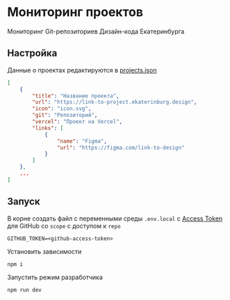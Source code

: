 # Мониторинг проектов

Мониторинг Git-репозиториев Дизайн-кода Екатеринбурга


## Настройка

Данные о проектах редактируются в [projects.json](https://github.dev/ekaterinburgdesign/dev-monitor/blob/master/projects.json)

```json
[
    {
        "title": "Название проекта",
        "url": "https://link-to-project.ekaterinburg.design",
        "icon": "icon.svg",
        "git": "Репозиторий",
        "vercel": "Проект на Vercel",
        "links": [
            {
                "name": "Figma",
                "url": "https://figma.com/link-to-design"
            }
        ]
    },
    ...
]
```


## Запуск

В корне создать файл с переменными среды `.env.local` с [Access Token](https://github.com/settings/tokens) для GitHub со `scope` с доступом к `repo`
```
GITHUB_TOKEN=<github-access-token>
```

Установить зависимости
```sh
npm i
```

Запустить режим разработчика
```sh
npm run dev
```
